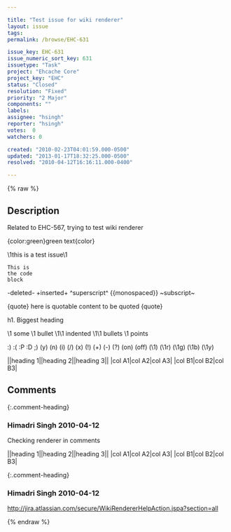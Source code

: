 ```yaml
---

title: "Test issue for wiki renderer"
layout: issue
tags: 
permalink: /browse/EHC-631

issue_key: EHC-631
issue_numeric_sort_key: 631
issuetype: "Task"
project: "Ehcache Core"
project_key: "EHC"
status: "Closed"
resolution: "Fixed"
priority: "2 Major"
components: ""
labels: 
assignee: "hsingh"
reporter: "hsingh"
votes:  0
watchers: 0

created: "2010-02-23T04:01:59.000-0500"
updated: "2013-01-17T18:32:25.000-0500"
resolved: "2010-04-12T16:16:11.000-0400"

---
```




{% raw %}



## Description

<div markdown="1" class="description">

Related to EHC-567, trying to test wiki renderer

{color:green}green text{color}
 
\1this is a test issue\1


```
This is
the code
block
```

-deleted-
+inserted+
^superscript^
{{monospaced}}
~subscript~

{quote}
here is quotable
content to be quoted
{quote} 


h1. Biggest heading

\1 some
\1 bullet
\1\1 indented
\1\1 bullets
\1 points 

:)  	:(  	:P  	:D  	;)  	(y)  	(n)  	(i)  	(/)  	(x)  	(!)   (+)  	(-)  	(?)  	(on)  	(off)  	(\1)  	(\1r)  	(\1g)  	(\1b)  	(\1y)


||heading 1||heading 2||heading 3||
|col A1|col A2|col A3|
|col B1|col B2|col B3| 

</div>

## Comments


{:.comment-heading}
### **Himadri Singh** <span class="date">2010-04-12</span>

<div markdown="1" class="comment">

Checking renderer in comments

||heading 1||heading 2||heading 3||
|col A1|col A2|col A3|
|col B1|col B2|col B3| 

</div>


{:.comment-heading}
### **Himadri Singh** <span class="date">2010-04-12</span>

<div markdown="1" class="comment">

http://jira.atlassian.com/secure/WikiRendererHelpAction.jspa?section=all

</div>



{% endraw %}
